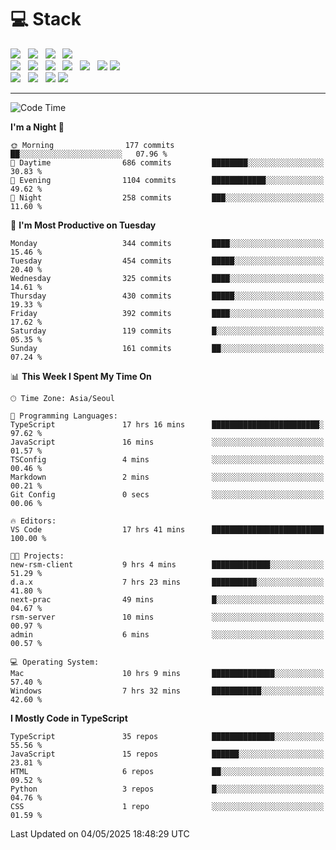 <h1>💻 Stack</h1>
<div>
 <!-- badge : https://shields.io/ -->
 <!-- icon : https://simpleicons.org/?q=Get -->
 <img src="https://img.shields.io/badge/HTML5-e74c3c?style=flat-square&logo=HTML5&logoColor=white"/> &nbsp 
 <img src="https://img.shields.io/badge/CSS3-0A84FF?style=flat-square&logo=CSS3&logoColor=white"/> &nbsp 
 <img src="https://img.shields.io/badge/JavaScript-FFCD11?style=flat-square&logo=JavaScript&logoColor=white"/> &nbsp 
 <img src="https://img.shields.io/badge/TypeScript-3075C0?style=flat-square&logo=TypeScript&logoColor=white"/>
 <br/>
 <img src="https://img.shields.io/badge/Next-000000?style=flat-square&logo=nextdotjs&logoColor=white"/> &nbsp 
 <img src="https://img.shields.io/badge/React-00BCF6?style=flat-square&logo=React&logoColor=white"/> &nbsp 
 <img src="https://img.shields.io/badge/Redux-764ABC?style=flat-square&logo=Redux&logoColor=white"/> &nbsp
 <img src="https://img.shields.io/badge/Recoil-3578E5?style=flat-square&logo=recoil&logoColor=white"/> &nbsp
 <img src="https://img.shields.io/badge/React-Query-FF4154?style=flat-square&logo=reactquery&logoColor=white"/> &nbsp 
 <img src="https://img.shields.io/badge/styled%2Dcomponents-DB7093?style=flat-square&logo=styled%2Dcomponents&logoColor=white"/>
 <img src="https://img.shields.io/badge/CSS Modules-000000?style=flat-square&logo=CSS Modules&logoColor=white"/> &nbsp 
 <br/>
 <img src="https://img.shields.io/badge/Node-339933?style=flat-square&logo=Node.js&logoColor=white"/> &nbsp 
 <img src="https://img.shields.io/badge/Express-000000?style=flat-square&logo=Express&logoColor=white"/> &nbsp 
 <img src="https://img.shields.io/badge/MongoDB-47A248?style=flat-square&logo=MongoDB&logoColor=white"/>
 <img src="https://img.shields.io/badge/MariaDB-003545?style=flat-square&logo=mariadb&logoColor=white"/>
</div>

<hr>

<!--START_SECTION:waka-->
![Code Time](http://img.shields.io/badge/Code%20Time-2%2C376%20hrs%2055%20mins-blue)

**I'm a Night 🦉** 

```text
🌞 Morning                177 commits         ██░░░░░░░░░░░░░░░░░░░░░░░   07.96 % 
🌆 Daytime                686 commits         ████████░░░░░░░░░░░░░░░░░   30.83 % 
🌃 Evening                1104 commits        ████████████░░░░░░░░░░░░░   49.62 % 
🌙 Night                  258 commits         ███░░░░░░░░░░░░░░░░░░░░░░   11.60 % 
```
📅 **I'm Most Productive on Tuesday** 

```text
Monday                   344 commits         ████░░░░░░░░░░░░░░░░░░░░░   15.46 % 
Tuesday                  454 commits         █████░░░░░░░░░░░░░░░░░░░░   20.40 % 
Wednesday                325 commits         ████░░░░░░░░░░░░░░░░░░░░░   14.61 % 
Thursday                 430 commits         █████░░░░░░░░░░░░░░░░░░░░   19.33 % 
Friday                   392 commits         ████░░░░░░░░░░░░░░░░░░░░░   17.62 % 
Saturday                 119 commits         █░░░░░░░░░░░░░░░░░░░░░░░░   05.35 % 
Sunday                   161 commits         ██░░░░░░░░░░░░░░░░░░░░░░░   07.24 % 
```


📊 **This Week I Spent My Time On** 

```text
🕑︎ Time Zone: Asia/Seoul

💬 Programming Languages: 
TypeScript               17 hrs 16 mins      ████████████████████████░   97.62 % 
JavaScript               16 mins             ░░░░░░░░░░░░░░░░░░░░░░░░░   01.57 % 
TSConfig                 4 mins              ░░░░░░░░░░░░░░░░░░░░░░░░░   00.46 % 
Markdown                 2 mins              ░░░░░░░░░░░░░░░░░░░░░░░░░   00.21 % 
Git Config               0 secs              ░░░░░░░░░░░░░░░░░░░░░░░░░   00.06 % 

🔥 Editors: 
VS Code                  17 hrs 41 mins      █████████████████████████   100.00 % 

🐱‍💻 Projects: 
new-rsm-client           9 hrs 4 mins        █████████████░░░░░░░░░░░░   51.29 % 
d.a.x                    7 hrs 23 mins       ██████████░░░░░░░░░░░░░░░   41.80 % 
next-prac                49 mins             █░░░░░░░░░░░░░░░░░░░░░░░░   04.67 % 
rsm-server               10 mins             ░░░░░░░░░░░░░░░░░░░░░░░░░   00.97 % 
admin                    6 mins              ░░░░░░░░░░░░░░░░░░░░░░░░░   00.57 % 

💻 Operating System: 
Mac                      10 hrs 9 mins       ██████████████░░░░░░░░░░░   57.40 % 
Windows                  7 hrs 32 mins       ███████████░░░░░░░░░░░░░░   42.60 % 
```

**I Mostly Code in TypeScript** 

```text
TypeScript               35 repos            ██████████████░░░░░░░░░░░   55.56 % 
JavaScript               15 repos            ██████░░░░░░░░░░░░░░░░░░░   23.81 % 
HTML                     6 repos             ██░░░░░░░░░░░░░░░░░░░░░░░   09.52 % 
Python                   3 repos             █░░░░░░░░░░░░░░░░░░░░░░░░   04.76 % 
CSS                      1 repo              ░░░░░░░░░░░░░░░░░░░░░░░░░   01.59 % 
```




 Last Updated on 04/05/2025 18:48:29 UTC
<!--END_SECTION:waka-->

